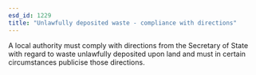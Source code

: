 ```yaml
---
esd_id: 1229
title: "Unlawfully deposited waste - compliance with directions"
---
```


A local authority must comply with directions from the Secretary of State with regard to waste unlawfully deposited upon land and must in certain circumstances publicise those directions.

